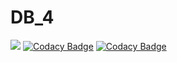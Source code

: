 # DB_4
![](https://travis-ci.org/NazarKhomyn/Laba4.svg?branch=master)
[![Codacy Badge](https://api.codacy.com/project/badge/Grade/55e8c190144d43b4953cd94c31a248c4)](https://www.codacy.com/app/BogusLove/DB_4?utm_source=github.com&amp;utm_medium=referral&amp;utm_content=BogusLove/DB_4&amp;utm_campaign=Badge_Grade)
[![Codacy Badge](https://api.codacy.com/project/badge/Coverage/55e8c190144d43b4953cd94c31a248c4)](https://www.codacy.com/app/BogusLove/DB_4?utm_source=github.com&utm_medium=referral&utm_content=BogusLove/DB_4&utm_campaign=Badge_Coverage)
